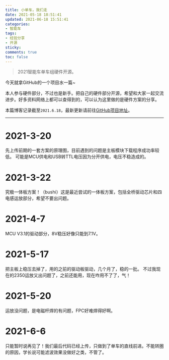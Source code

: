```yaml
---
title: 小单车，我们走
date: 2021-05-18 18:51:41
updated: 2021-06-18 15:51:41
categories:
- 智能车
tags:
- 经验分享
- 开源
sticky:
comments: true
toc: false
---
```


> 2021智能车单车组硬件开源。

今天就拿GitHub的一个项目水一篇~

本人参与硬件部分，不过也是新手。把自己的硬件部分开源，希望和大家一起交流进步。好多资料网络上都可以查得到的，可以认为这里做的是硬件方案的分享。
<!-- more -->

本篇博客记录截至`2021.6.18`，最新更新请前往[GitHub项目地址](https://github.com/gone1724/Smartcar_K)。

***********

# 2021-3-20
先上传前期的一套方案的原理图，目前遇到的问题是主板模块下载程序成功率较低。
可能是MCU供电和USB转TTL电压因为分开供电，电压不稳造成的。

# 2021-3-22
究极一体板方案！（bushi）这是最近尝试的一体板方案，包括全桥驱动芯片和四电感运放部分，希望不要出问题。

# 2021-4-7
MCU V3.1的驱动部分，8V稳压好像只能到7.1V。

# 2021-5-17
把主板上稳压去掉了，用的之前的驱动板驱动，几个月了，稳的一批。
不过我现在的2350运放又出问题了，之前还能用，现在咋用不了了，气！

# 2021-5-20

运放没问题，是电磁杆焊的有问题，FPC好难焊得好啊。

# 2021-6-6

只能暂时说再见了！我们最后代码已经上传，只做到了单车的直线前进。不能转圈的原因，学长说可能滤波效果没做好之类，不管了。